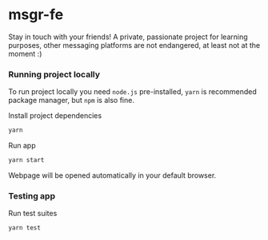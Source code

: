 # msgr-fe

Stay in touch with your friends! A private, passionate project for learning purposes, other messaging platforms are not endangered, at least not at the moment :)

### Running project locally

To run project locally you need `node.js` pre-installed, `yarn` is recommended package manager, but `npm` is also fine.

Install project dependencies

```sh
yarn
```

Run app

```sh
yarn start
```

Webpage will be opened automatically in your default browser.

### Testing app

Run test suites

```sh
yarn test
```

